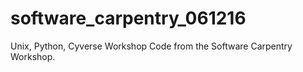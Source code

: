 # software_carpentry_061216
Unix, Python, Cyverse Workshop
Code from the Software Carpentry Workshop.
